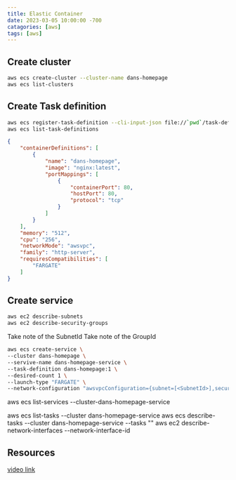 ```yaml
---
title: Elastic Container
date: 2023-03-05 10:00:00 -700
catagories: [aws]
tags: [aws]
---
```



## Create cluster

``` bash
aws ecs create-cluster --cluster-name dans-homepage
aws ecs list-clusters
```

## Create Task definition

``` bash
aws ecs register-task-definition --cli-input-json file://`pwd`/task-definition.json
aws ecs list-task-definitions
```

``` json : task-definition.json
{
    "containerDefinitions": [
        {
            "name": "dans-homepage", 
            "image": "nginx:latest", 
            "portMappings": [
                {
                    "containerPort": 80, 
                    "hostPort": 80, 
                    "protocol": "tcp"
                }
            ]
        }
    ], 
    "memory": "512",
    "cpu": "256", 
    "networkMode": "awsvpc", 
    "family": "http-server", 
    "requiresCompatibilities": [
        "FARGATE"
    ]
}
```

## Create service

```bash
aws ec2 describe-subnets
aws ec2 describe-security-groups
```

Take note of the SubnetId
Take note of the GroupId

``` bash
aws ecs create-service \
--cluster dans-homepage \
--servive-name dans-homepage-service \
--task-definition dans-homepage:1 \
--desired-count 1 \
--launch-type "FARGATE" \
--network-configuration "awsvpcConfiguration={subnet=[<SubnetId>],securityGroups=[<GroupId>], assignPublicIp=ENABLED}"
```

aws ecs list-services --cluster-dans-homepage-service

aws ecs list-tasks --cluster dans-homepage-service
aws ecs describe-tasks --cluster dans-homepage-service --tasks "<arn>"
aws ec2 describe-network-interfaces --network-interface-id <eni->

## Resources

[video link](https://www.youtube.com/watch?v=9KWgTuQGEGQ&t=539s)
